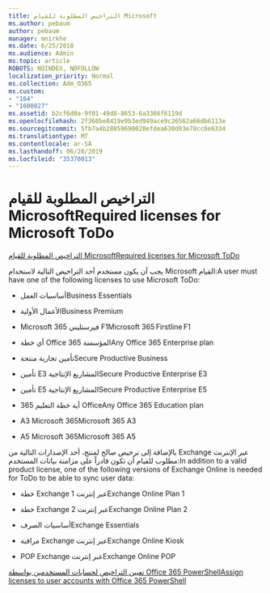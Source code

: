 ```yaml
---
title: التراخيص المطلوبة للقيام Microsoft
ms.author: pebaum
author: pebaum
manager: mnirkhe
ms.date: 6/25/2018
ms.audience: Admin
ms.topic: article
ROBOTS: NOINDEX, NOFOLLOW
localization_priority: Normal
ms.collection: Adm_O365
ms.custom:
- "164"
- "1600027"
ms.assetid: b2cf6d0a-9f01-49d8-8653-6a3366f6119d
ms.openlocfilehash: 2f368be8419e9b3ed949ace9c26562a66db6113e
ms.sourcegitcommit: 5fb7a4b28859690020efdea630d03e70cc0e6334
ms.translationtype: MT
ms.contentlocale: ar-SA
ms.lasthandoff: 06/28/2019
ms.locfileid: "35370013"
---
```

# <a name="required-licenses-for-microsoft-todo"></a><span data-ttu-id="c9afe-102">التراخيص المطلوبة للقيام Microsoft</span><span class="sxs-lookup"><span data-stu-id="c9afe-102">Required licenses for Microsoft ToDo</span></span>

[<span data-ttu-id="c9afe-103">التراخيص المطلوبة للقيام Microsoft</span><span class="sxs-lookup"><span data-stu-id="c9afe-103">Required licenses for Microsoft ToDo</span></span>](https://support.office.com/article/381e9d1b-c500-49b5-973e-890fd86528d7.aspx)
  
<span data-ttu-id="c9afe-104">يجب أن يكون مستخدم أحد التراخيص التالية لاستخدام Microsoft القيام:</span><span class="sxs-lookup"><span data-stu-id="c9afe-104">A user must have one of the following licenses to use Microsoft ToDo:</span></span>
  
- <span data-ttu-id="c9afe-105">أساسيات العمل</span><span class="sxs-lookup"><span data-stu-id="c9afe-105">Business Essentials</span></span>

- <span data-ttu-id="c9afe-106">الأعمال الأولية</span><span class="sxs-lookup"><span data-stu-id="c9afe-106">Business Premium</span></span>

- <span data-ttu-id="c9afe-107">Microsoft 365 فيرستليني F1</span><span class="sxs-lookup"><span data-stu-id="c9afe-107">Microsoft 365 Firstline F1</span></span>

- <span data-ttu-id="c9afe-108">أي خطة Office 365 المؤسسة</span><span class="sxs-lookup"><span data-stu-id="c9afe-108">Any Office 365 Enterprise plan</span></span>

- <span data-ttu-id="c9afe-109">تأمين تجارية منتجة</span><span class="sxs-lookup"><span data-stu-id="c9afe-109">Secure Productive Business</span></span>

- <span data-ttu-id="c9afe-110">تأمين E3 المشاريع الإنتاجية</span><span class="sxs-lookup"><span data-stu-id="c9afe-110">Secure Productive Enterprise E3</span></span>

- <span data-ttu-id="c9afe-111">تأمين E5 المشاريع الإنتاجية</span><span class="sxs-lookup"><span data-stu-id="c9afe-111">Secure Productive Enterprise E5</span></span>

- <span data-ttu-id="c9afe-112">أية خطة التعليم 365 Office</span><span class="sxs-lookup"><span data-stu-id="c9afe-112">Any Office 365 Education plan</span></span>

- <span data-ttu-id="c9afe-113">A3 Microsoft 365</span><span class="sxs-lookup"><span data-stu-id="c9afe-113">Microsoft 365 A3</span></span>

- <span data-ttu-id="c9afe-114">A5 Microsoft 365</span><span class="sxs-lookup"><span data-stu-id="c9afe-114">Microsoft 365 A5</span></span>

<span data-ttu-id="c9afe-115">بالإضافة إلى ترخيص صالح لمنتج، أحد الإصدارات التالية من Exchange عبر الإنترنت مطلوب للقيام أن تكون قادراً على مزامنة بيانات المستخدم:</span><span class="sxs-lookup"><span data-stu-id="c9afe-115">In addition to a valid product license, one of the following versions of Exchange Online is needed for ToDo to be able to sync user data:</span></span>
  
- <span data-ttu-id="c9afe-116">خطة Exchange عبر إنترنت 1</span><span class="sxs-lookup"><span data-stu-id="c9afe-116">Exchange Online Plan 1</span></span>

- <span data-ttu-id="c9afe-117">خطة Exchange عبر إنترنت 2</span><span class="sxs-lookup"><span data-stu-id="c9afe-117">Exchange Online Plan 2</span></span>

- <span data-ttu-id="c9afe-118">أساسيات الصرف</span><span class="sxs-lookup"><span data-stu-id="c9afe-118">Exchange Essentials</span></span>

- <span data-ttu-id="c9afe-119">مراقبة Exchange عبر إنترنت</span><span class="sxs-lookup"><span data-stu-id="c9afe-119">Exchange Online Kiosk</span></span>

- <span data-ttu-id="c9afe-120">POP Exchange عبر إنترنت</span><span class="sxs-lookup"><span data-stu-id="c9afe-120">Exchange Online POP</span></span>

[<span data-ttu-id="c9afe-121">تعيين التراخيص لحسابات المستخدمين بواسطة Office 365 PowerShell</span><span class="sxs-lookup"><span data-stu-id="c9afe-121">Assign licenses to user accounts with Office 365 PowerShell</span></span>](https://docs.microsoft.com/office365/enterprise/powershell/assign-licenses-to-user-accounts-with-office-365-powershell )
  